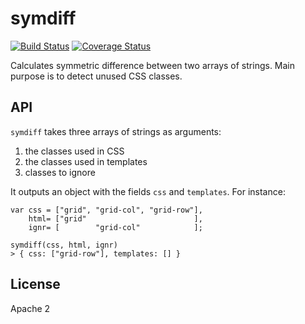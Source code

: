# symdiff

[![Build Status](http://img.shields.io/travis/symdiff/symdiff.svg)](https://travis-ci.org/symdiff/symdiff) [![Coverage Status](https://coveralls.io/repos/symdiff/symdiff/badge.svg?branch=master)](https://coveralls.io/r/symdiff/symdiff?branch=master)

Calculates symmetric difference between two arrays of strings. Main purpose is to detect unused CSS classes.

## API

`symdiff` takes three arrays of strings as arguments:

1. the classes used in CSS
2. the classes used in templates
3. classes to ignore

It outputs an object with the fields `css` and `templates`. For instance:

    var css = ["grid", "grid-col", "grid-row"],
        html= ["grid"                        ],
        ignr= [        "grid-col"            ];

    symdiff(css, html, ignr)
    > { css: ["grid-row"], templates: [] }


## License

Apache 2
